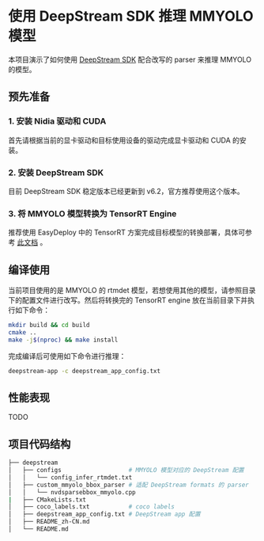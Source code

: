 # 使用 DeepStream SDK 推理 MMYOLO 模型

本项目演示了如何使用 [DeepStream SDK](https://developer.nvidia.com/deepstream-sdk) 配合改写的 parser 来推理 MMYOLO 的模型。

## 预先准备

### 1. 安装 Nidia 驱动和 CUDA

首先请根据当前的显卡驱动和目标使用设备的驱动完成显卡驱动和 CUDA 的安装。

### 2. 安装 DeepStream SDK

目前 DeepStream SDK 稳定版本已经更新到 v6.2，官方推荐使用这个版本。

### 3. 将 MMYOLO 模型转换为 TensorRT Engine

推荐使用 EasyDeploy 中的 TensorRT 方案完成目标模型的转换部署，具体可参考 [此文档](../../easydeploy/docs/model_convert.md) 。

## 编译使用

当前项目使用的是 MMYOLO 的 rtmdet 模型，若想使用其他的模型，请参照目录下的配置文件进行改写。然后将转换完的 TensorRT engine 放在当前目录下并执行如下命令：

```bash
mkdir build && cd build
cmake ..
make -j$(nproc) && make install
```

完成编译后可使用如下命令进行推理：

```bash
deepstream-app -c deepstream_app_config.txt
```

## 性能表现

TODO

## 项目代码结构

```bash
├── deepstream
│   ├── configs                   # MMYOLO 模型对应的 DeepStream 配置
│   │   └── config_infer_rtmdet.txt
│   ├── custom_mmyolo_bbox_parser # 适配 DeepStream formats 的 parser
│   │   └── nvdsparsebbox_mmyolo.cpp
|   ├── CMakeLists.txt
│   ├── coco_labels.txt           # coco labels
│   ├── deepstream_app_config.txt # DeepStream app 配置
│   ├── README_zh-CN.md
│   └── README.md
```
